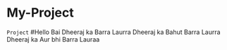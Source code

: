 # My-Project

`Project`
#Hello Bai
Dheeraj ka Barra Laurra
Dheeraj ka Bahut Barra Laurra 
Dheeraj ka Aur bhi Barra Lauraa
